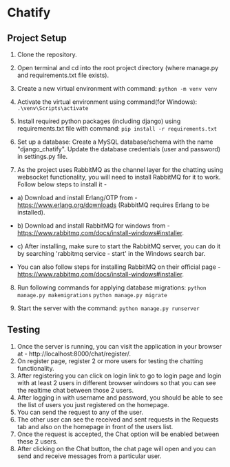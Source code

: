 # Chatify #

## Project Setup ##

1) Clone the repository.

2) Open terminal and cd into the root project directory (where manage.py and requirements.txt file exists).

3) Create a new virtual environment with command: `python -m venv venv`

4) Activate the virtual environment using command(for Windows): `.\venv\Scripts\activate`

5) Install required python packages (including django) using requirements.txt file with command: `pip install -r requirements.txt`

6) Set up a database: Create a MySQL database/schema with the name "django_chatify".
Update the database credentials (user and password) in settings.py file.
7) As the project uses RabbitMQ as the channel layer for the chatting using websocket functionality, 
you will need to install RabbitMQ for it to work. Follow below steps to install it -
 - a) Download and install Erlang/OTP from - https://www.erlang.org/downloads (RabbitMQ requires Erlang to be installed).
 - b) Download and install RabbitMQ for windows from - https://www.rabbitmq.com/docs/install-windows#installer.
 - c) After installing, make sure to start the RabbitMQ server, you can do it by searching 'rabbitmq service - start' in the Windows search bar.

- You can also follow steps for installing RabbitMQ on their official page - https://www.rabbitmq.com/docs/install-windows#installer.

8) Run following commands for applying database migrations:
`python manage.py makemigrations`
`python manage.py migrate`

9) Start the server with the command: `python manage.py runserver`

## Testing ##

1) Once the server is running, you can visit the application in your browser at - http://localhost:8000/chat/register/.
2) On register page, register 2 or more users for testing the chatting functionality.
3) After registering you can click on login link to go to login page and login with at least 2 users in different browser windows so that you can see the realtime chat between those 2 users.
4) After logging in with username and password, you should be able to see the list of users you just registered on the homepage.
5) You can send the request to any of the user.
6) The other user can see the received and sent requests in the Requests tab and also on the homepage in front of the users list.
7) Once the request is accepted, the Chat option will be enabled between these 2 users.
8) After clicking on the Chat button, the chat page will open and you can send and receive messages from a particular user.
